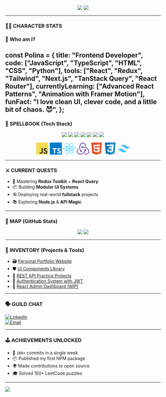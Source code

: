 <div align="center">

<img src="https://readme-typing-svg.demolab.com/?lines=🩸+Welcome,+Wanderer+...;&font=Fira+Code&center=true&width=440&height=45&color=ff4444&vCenter=true&pause=1000&size=22" />

<img src="https://capsule-render.vercel.app/api?type=waving&color=ff4444&height=120&section=header&text=Polina%20Lozova%20Profile&fontSize=30&fontColor=ffffff" />

</div>

---

### 🧙‍♀️ CHARACTER STATS

### 🧩 Who am I?


const Polina = {
  title: "Frontend Developer",
  code: ["JavaScript", "TypeScript", "HTML", "CSS", "Python"],
  tools: ["React", "Redux", "Tailwind", "Next.js", "TanStack Query", "React Router"],
  currentlyLearning: ["Advanced React Patterns", "Animation with Framer Motion"],
  funFact: "I love clean UI, clever code, and a little bit of chaos. 😈",
};
---

### 🔮 SPELLBOOK (Tech Stack)

<p align="center">
  <img src="https://img.shields.io/badge/JavaScript-%23F7DF1E.svg?style=for-the-badge&logo=javascript&logoColor=black" />
  <img src="https://img.shields.io/badge/TypeScript-%23007ACC.svg?style=for-the-badge&logo=typescript&logoColor=white" />
  <img src="https://img.shields.io/badge/React-%2361DAFB.svg?style=for-the-badge&logo=react&logoColor=black" />
  <img src="https://img.shields.io/badge/Redux-%23764ABC.svg?style=for-the-badge&logo=redux&logoColor=white" />
  <img src="https://img.shields.io/badge/HTML5-%23E34F26.svg?style=for-the-badge&logo=html5&logoColor=white" />
  <img src="https://img.shields.io/badge/CSS3-%231572B6.svg?style=for-the-badge&logo=css3&logoColor=white" />
  <img src="https://img.shields.io/badge/Tailwind-%2338B2AC.svg?style=for-the-badge&logo=tailwind-css&logoColor=white" />
</p>

<p align="center">
  <img src="https://raw.githubusercontent.com/devicons/devicon/master/icons/javascript/javascript-original.svg" width="40" />
  <img src="https://raw.githubusercontent.com/devicons/devicon/master/icons/typescript/typescript-original.svg" width="40" />
  <img src="https://raw.githubusercontent.com/devicons/devicon/master/icons/react/react-original.svg" width="40" />
  <img src="https://raw.githubusercontent.com/devicons/devicon/master/icons/redux/redux-original.svg" width="40" />
  <img src="https://raw.githubusercontent.com/devicons/devicon/master/icons/html5/html5-original.svg" width="40" />
  <img src="https://raw.githubusercontent.com/devicons/devicon/master/icons/css3/css3-original.svg" width="40" />
  <img src="https://raw.githubusercontent.com/devicons/devicon/master/icons/tailwindcss/tailwindcss-plain.svg" width="40" />
</p>

---

### ⚔️ CURRENT QUESTS

- 🧩 Mastering **Redux Toolkit** + **React Query**
- 📦 Building **Modular UI Systems**
- 🕸️ Deploying real-world **fullstack** projects
- 📚 Exploring **Node.js** & **API Magic**

---

### 🧭 MAP (GitHub Stats)

<p align="center">
  <img src="https://github-readme-stats.vercel.app/api?username=LozovaPolina&show_icons=true&theme=tokyonight&title_color=ff4444&icon_color=ff4444&text_color=ffffff&bg_color=0d1117&border_radius=10" width="48%" />
  <img src="https://streak-stats.demolab.com/?user=LozovaPolina&theme=tokyonight&hide_border=true&background=0d1117&currStreakLabel=ff4444&ring=ff4444&fire=ff4444" width="48%" />
</p>

---

### 💼 INVENTORY (Projects & Tools)

- 🗃️ [Personal Portfolio Website](#)  
- 🛡️ [UI Components Library](#)  
- 💾 [REST API Practice Projects](#)  
- 🔐 [Authentication System with JWT](#)  
- 🧱 [React Admin Dashboard (WIP)](#)

---

### 🗣️ GUILD CHAT

[![LinkedIn](https://img.shields.io/badge/-LinkedIn-%230077B5?style=for-the-badge&logo=linkedin&logoColor=white)](https://linkedin.com/in/yourname)  
[![Email](https://img.shields.io/badge/-Send%20a%20Message-ff4444?style=for-the-badge&logo=gmail&logoColor=white)](mailto:youremail@example.com)

---

### 🕹️ ACHIEVEMENTS UNLOCKED

- 🥇 `100+` commits in a single week  
- 📦 Published my first NPM package  
- 🌍 Made contributions to open source  
- 🎓 Solved 150+ LeetCode puzzles  

---

<img src="https://capsule-render.vercel.app/api?type=waving&color=ff4444&height=100&section=footer"/>


